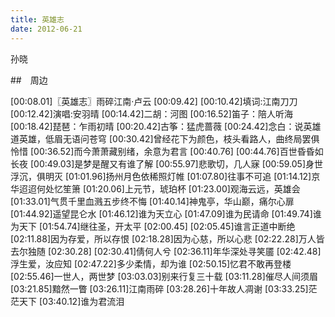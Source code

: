 ```yaml
---
title: 英雄志
date: 2012-06-21
---
```


孙晓

##　周边

[00:08.01]〖英雄志〗雨碎江南·卢云
[00:09.42]
[00:10.42]填词:江南刀刀
[00:12.42]演唱:安羽晴
[00:14.42]二胡：河图
[00:16.52]笛子：陪人听海
[00:18.42]琵琶：乍雨初晴
[00:20.42]古筝：猛虎蔷薇
[00:24.42]念白：说英雄道英雄，低眉无语问苍穹
[00:30.42]曾经花下为颜色，枝头看路人，曲终局罢俱怜惜
[00:36.52]而今萧萧藏别绪，余意为君言
[00:40.76]
[00:44.76]百世昏昏如长夜
[00:49.03]是梦是醒又有谁了解
[00:55.97]悲歌切，几人寐
[00:59.05]身世浮沉，俱明灭
[01:01.96]扬州月色依稀照灯帷
[01:07.80]往事不可追
[01:14.12]京华迢迢何处忆笙箫
[01:20.06]上元节，琥珀杯
[01:23.00]观海云远，英雄会
[01:33.01]气贯千里血溅五步终不悔
[01:40.14]神鬼亭，华山巅，痛尔心扉
[01:44.92]遥望昆仑水
[01:46.12]谁为天立心
[01:47.09]谁为民请命
[01:49.74]谁为天下
[01:54.74]继往圣，开太平
[02:00.45]
[02:05.45]谁言正道中断绝
[02:11.88]因为存爱，所以存恨
[02:18.28]因为心慈，所以心悲
[02:22.28]万人皆去尔独随
[02:30.28]
[02:30.41]倩何人兮
[02:36.11]年华深处寻笑靥
[02:42.48]浮生爱，汝应知
[02:47.22]多少柔情，却为谁
[02:50.15]忆君不敢再登楼
[02:55.46]一世人，两世梦
[03:03.03]别来行复三十载
[03:11.28]催尽人间须眉
[03:21.85]黯然一瞥
[03:26.11]江南雨碎
[03:28.26]十年故人凋谢
[03:33.25]茫茫天下
[03:40.12]谁为君流泪